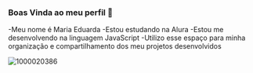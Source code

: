 ### Boas Vinda ao meu perfil 💛 



-Meu nome é Maria Eduarda
-Estou estudando na Alura
-Estou me desenvolvendo na linguagem JavaScript
-Utilizo esse espaço para minha organização e compartilhamento dos meu projetos desenvolvidos

 ![1000020386](https://github.com/duda008/duda008/assets/137805481/a2543405-4142-44c8-b3e6-4a45ef4d41f1)
